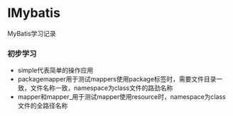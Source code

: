 # IMybatis

MyBatis学习记录

### 初步学习
  * simple代表简单的操作应用
  * packagemapper用于测试mappers使用package标签时，需要文件目录一致，文件名称一致，namespace为class文件的路劲名称
  * mapper和mapper_用于测试mapper使用resource时，namespace为class文件的全路径名称
